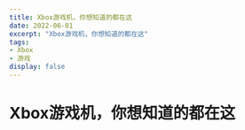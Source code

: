 ```yaml
---
title: Xbox游戏机，你想知道的都在这
date: 2022-06-01
excerpt: "Xbox游戏机，你想知道的都在这"
tags:
- Xbox
- 游戏
display: false
---
```

# Xbox游戏机，你想知道的都在这